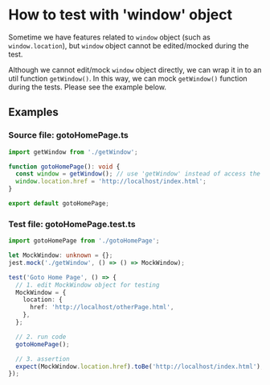# How to test with 'window' object

Sometime we have features related to `window` object (such as `window.location`), but `window` object cannot be edited/mocked during the test.

Although we cannot edit/mock `window` object directly, we can wrap it in to an util function `getWindow()`. In this way, we can mock `getWindow()` function during the tests. Please see the example below.

## Examples

### Source file: gotoHomePage.ts

```ts
import getWindow from './getWindow';

function gotoHomePage(): void {
  const window = getWindow(); // use 'getWindow' instead of access the 'window' object directly
  window.location.href = 'http://localhost/index.html';
}

export default gotoHomePage;
```

### Test file: gotoHomePage.test.ts

```ts
import gotoHomePage from './gotoHomePage';

let MockWindow: unknown = {};
jest.mock('./getWindow', () => () => MockWindow);

test('Goto Home Page', () => {
  // 1. edit MockWindow object for testing
  MockWindow = {
    location: {
      href: 'http://localhost/otherPage.html',
    },
  };

  // 2. run code
  gotoHomePage();

  // 3. assertion
  expect(MockWindow.location.href).toBe('http://localhost/index.html');
});
```
